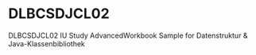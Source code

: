 # DLBCSDJCL02
DLBCSDJCL02
IU Study AdvancedWorkbook Sample for Datenstruktur & Java-Klassenbibliothek
